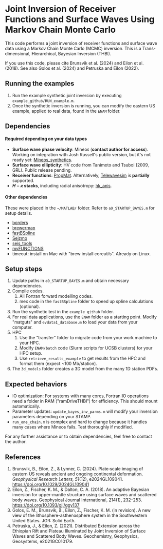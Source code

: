 # Joint Inversion of Receiver Functions and Surface Waves Using Markov Chain Monte Carlo

This code performs a joint inversion of receiver functions and surface wave data using a Markov Chain Monte Carlo (MCMC) inversion. This is a Trans-dimensional, Hierarchical, Bayesian Inversion (THBI). 

If you use this code, please cite Brunsvik et al. (2024) and Eilon et al. (2018). See also Golos et al. (2024) and Petruska and Eilon (2022).

## Running the examples

1. Run the example synthetic joint inversion by executing `example_github/RUN_example.m`.
2. Once the synthetic inversion is running, you can modify the eastern US example, applied to real data, found in the `ENAM` folder.

## Dependencies

#### Required depending on your data types

- **Surface wave phase velocity**: Mineos (**contact author for access**). Working on integration with Josh Russell's public version, but it's not ready yet: [Mineos_synthetics](https://github.com/jbrussell/MINEOS_synthetics).
- **Surface wave ellipticity**: HV code from Tanimoto and Tsuboi (2009, GRL). Public release pending.
- **Receiver functions**: [PropMat](https://github.com/brennanbrunsvik/PropMat). Alternatively, [Telewavesim](https://github.com/paudetseis/Telewavesim) is **partially** supported.
- **$H-\kappa$ stacks**, including radial anisotropy: [hk_anis](https://github.com/brennanbrunsvik/hk_anis).

#### Other dependencies

These were placed in the `~/MATLAB/` folder. Refer to `a0_STARTUP_BAYES.m` for setup details.

- [borders](https://www.mathworks.com/matlabcentral/fileexchange/50390-borders)
- [brewermap](https://github.com/DrosteEffect/BrewerMap)
- [fastBSpline](https://www.mathworks.com/matlabcentral/fileexchange/32509-fast-b-spline-class)
- [Seizmo](https://github.com/g2e/seizmo) 
- [seis_tools](https://github.com/eilonzach/seis_tools) 
- [myFUNCTIONS](https://github.com/eilonzach/myFUNCTIONS) 
- timeout: install on Mac with "brew install coreutils". Already on Linux. 

## Setup steps

1. Update paths in `a0_STARTUP_BAYES.m` and obtain necessary dependencies.
1. Compile codes. 
    1. All Fortran forward modelling codes. 
    1. mex code in the `fastBSpline` folder to speed up spline calculations (optional).
1. Run the synthetic test in the `example_github` folder.
1. For real data applications, use the `ENAM` folder as a starting point. Modify "matguts" and `evdata1_database.m` to load your data from your computer. 
1. HPC
    1. Use the "transfer" folder to migrate code from your work machine to your HPC. 
    1. Modify `ENAM/batch` code (Slurm scripts for UCSB clusters) for your HPC setup.
    1. Use `retrieve_results_example` to get results from the HPC and format them (expect ~100 Mb/station).
1. The `3d_models` folder creates a 3D model from the many 1D station PDFs.

## Expected behaviors

- IO optimization: For systems with many cores, Fortran IO operations need a folder in RAM ("ramDriveTHBI") for efficiency. This should mount automatically.  
- Parameter updates: `update_bayes_inv_parms.m` will modify your inversion parameters depending on your STAMP. 
- `run_one_chain.m` is complex and hard to change because it handles many cases where Mineos fails. Test thoroughly if modified.

For any further assistance or to obtain dependencies, feel free to contact the author.

## References

1. Brunsvik, B., Eilon, Z., & Lynner, C. (2024). Plate‐scale imaging of eastern US reveals ancient and ongoing continental deformation. *Geophysical Research Letters, 51*(12), e2024GL109041. https://doi.org/10.1029/2024GL109041 
1. Eilon, Z., Fischer, K. M., & Dalton, C. A. (2018). An adaptive Bayesian inversion for upper-mantle structure using surface waves and scattered body waves. Geophysical Journal International, 214(1), 232–253. https://doi.org/10.1093/gji/ggy137
1. Golos, E. M., Brunsvik, B., Eilon, Z., Fischer, K. M. (in revision). A new view of the lithosphere-asthenosphere system in the Southwestern United States. JGR: Solid Earth. 
1. Petruska, J., & Eilon, Z. (2021). Distributed Extension across the Ethiopian Rift and Plateau Illuminated by Joint Inversion of Surface Waves and Scattered Body Waves. Geochemistry, Geophysics, Geosystems, e2021GC010179.


